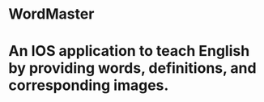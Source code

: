 # WordMaster
# An IOS application to teach English by providing words, definitions, and corresponding images. 
